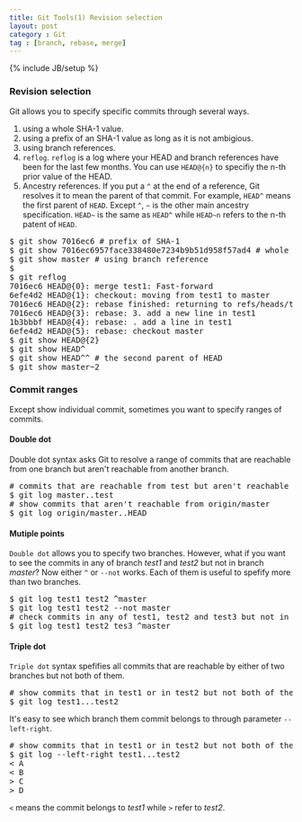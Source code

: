 ```yaml
---
title: Git Tools(1) Revision selection
layout: post
category : Git
tag : [branch, rebase, merge]
---
```

{% include JB/setup %}

<h3>Revision selection</h3>

Git allows you to specify specific commits through several ways.

1. using a whole SHA-1 value.
2. using a prefix of an SHA-1 value as long as it is not ambigious.
3. using branch references.
4. `reflog`. `reflog` is a log where your HEAD and branch references have been for the last few months. You can use `HEAD@{n}` to specifiy the n-th prior value of the HEAD.
5. Ancestry references. If you put a `^` at the end of a reference, Git resolves it to mean the parent of that commit. For example, `HEAD^` means the first parent of `HEAD`. Except `^`, `~` is the other main ancestry specification. `HEAD~` is the same as `HEAD^` while `HEAD~n` refers to the n-th patent of `HEAD`. 

<pre class="prettyprint lang-sh">
$ git show 7016ec6 # prefix of SHA-1
$ git show 7016ec6957face338480e7234b9b51d958f57ad4 # whole SHA-1
$ git show master # using branch reference
$ 
$ git reflog
7016ec6 HEAD@{0}: merge test1: Fast-forward
6efe4d2 HEAD@{1}: checkout: moving from test1 to master
7016ec6 HEAD@{2}: rebase finished: returning to refs/heads/test1
7016ec6 HEAD@{3}: rebase: 3. add a new line in test1
1b3bbbf HEAD@{4}: rebase: . add a line in test1
6efe4d2 HEAD@{5}: rebase: checkout master
$ git show HEAD@{2}
$ git show HEAD^
$ git show HEAD^^ # the second parent of HEAD
$ git show master~2
</pre>

<h3>Commit ranges</h3>
Except show individual commit, sometimes you want to specify ranges of commits.

<h4>Double dot</h4>
Double dot syntax asks Git to resolve a range of commits that are reachable from one branch but aren't reachable from another branch.

<pre class="prettyprint lang-sh">
# commits that are reachable from test but aren't reachable from master
$ git log master..test
# show commits that aren't reachable from origin/master
$ git log origin/master..HEAD
</pre>

<h4>Mutiple points</h4>

`Double dot` allows you to specify two branches. However, what if you want to see the commits in any of branch *test1* and *test2* but not in branch *master*? Now either `^` or `--not` works. Each of them is useful to spefify more than two branches.

<pre class="prettyprint lang-sh">
$ git log test1 test2 ^master
$ git log test1 test2 --not master
# check commits in any of test1, test2 and test3 but not in master
$ git log test1 test2 tes3 ^master
</pre>

<h4>Triple dot</h4>

`Triple dot` syntax spefifies all commits that are reachable by either of two branches but not both of them.

<pre class="prettyprint lang-sh">
# show commits that in test1 or in test2 but not both of them
$ git log test1...test2
</pre>

It's easy to see which branch them commit belongs to through parameter `--left-right`.

<pre class="prettyprint lang-sh">
# show commits that in test1 or in test2 but not both of them
$ git log --left-right test1...test2
< A
< B
> C
> D
</pre>

`<` means the commit belongs to *test1* while `>` refer to *test2*.
